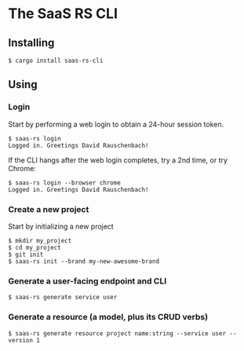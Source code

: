 # The SaaS RS CLI

## Installing

```shell
$ cargo install saas-rs-cli
```

## Using

### Login

Start by performing a web login to obtain a 24-hour session token.

```shell
$ saas-rs login
Logged in. Greetings David Rauschenbach!
```

If the CLI hangs after the web login completes, try a 2nd time, or try Chrome:

```shell
$ saas-rs login --browser chrome
Logged in. Greetings David Rauschenbach!
```

### Create a new project

Start by initializing a new project

```shell
$ mkdir my_project
$ cd my_project
$ git init
$ saas-rs init --brand my-new-awesome-brand
```

### Generate a user-facing endpoint and CLI

```shell
$ saas-rs generate service user
```

### Generate a resource (a model, plus its CRUD verbs)

```shell
$ saas-rs generate resource project name:string --service user --version 1
```
